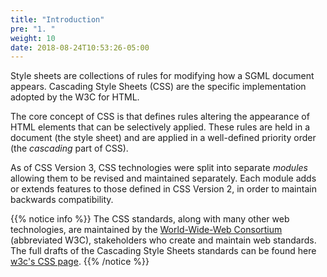 ```yaml
---
title: "Introduction"
pre: "1. "
weight: 10
date: 2018-08-24T10:53:26-05:00
---
```


Style sheets are collections of rules for modifying how a SGML document appears.  Cascading Style Sheets (CSS) are the specific implementation adopted by the W3C for HTML.  

The core concept of CSS is that defines rules altering  the appearance of HTML elements that can be selectively applied.  These rules are held in a document (the style sheet) and are applied in a well-defined priority order (the _cascading_ part of CSS).  

As of CSS Version 3, CSS technologies were split into separate _modules_ allowing them to be revised and maintained separately.  Each module adds or extends features to those defined in CSS Version 2, in order to maintain backwards compatibility.  

{{% notice info %}}
The CSS standards, along with many other web technologies, are maintained by the [World-Wide-Web Consortium](https://www.w3.org/) (abbreviated W3C), stakeholders who create and maintain web standards.  The full drafts of the Cascading Style Sheets standards can be found here [w3c's CSS page](https://www.w3.org/Style/CSS/).
{{% /notice %}}